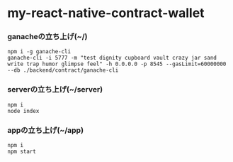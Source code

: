 # my-react-native-contract-wallet

### ganacheの立ち上げ(~/)
```
npm i -g ganache-cli
ganache-cli -i 5777 -m "test dignity cupboard vault crazy jar sand write trap humor glimpse feel" -h 0.0.0.0 -p 8545 --gasLimit=60000000 --db ./backend/contract/ganache-cli
```

### serverの立ち上げ(~/server)
```
npm i
node index
```

### appの立ち上げ(~/app)
```
npm i
npm start
```